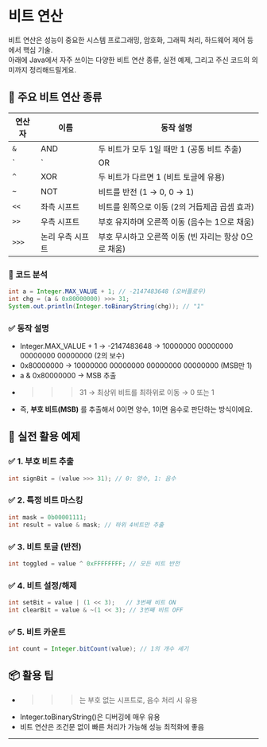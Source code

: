 # 비트 연산
비트 연산은 성능이 중요한 시스템 프로그래밍, 암호화, 그래픽 처리, 하드웨어 제어 등에서 핵심 기술.  
아래에 Java에서 자주 쓰이는 다양한 비트 연산 종류, 실전 예제, 그리고 주신 코드의 의미까지 정리해드릴게요.

## 🔧 주요 비트 연산 종류

| 연산자 | 이름               | 동작 설명                                                   |
|--------|--------------------|--------------------------------------------------------------|
| `&`    | AND                | 두 비트가 모두 1일 때만 1 (공통 비트 추출)                   |
| `|`    | OR                 | 두 비트 중 하나라도 1이면 1 (비트 병합)                      |
| `^`    | XOR                | 두 비트가 다르면 1 (비트 토글에 유용)                        |
| `~`    | NOT                | 비트를 반전 (1 → 0, 0 → 1)                                   |
| `<<`   | 좌측 시프트        | 비트를 왼쪽으로 이동 (2의 거듭제곱 곱셈 효과)                 |
| `>>`   | 우측 시프트        | 부호 유지하며 오른쪽 이동 (음수는 1으로 채움)                |
| `>>>`  | 논리 우측 시프트   | 부호 무시하고 오른쪽 이동 (빈 자리는 항상 0으로 채움)        |


### 🧪 코드 분석
```java
int a = Integer.MAX_VALUE + 1; // -2147483648 (오버플로우)
int chg = (a & 0x80000000) >>> 31;
System.out.println(Integer.toBinaryString(chg)); // "1"
```

### ✅ 동작 설명
- Integer.MAX_VALUE + 1 → -2147483648 → 10000000 00000000 00000000 00000000 (2의 보수)
- 0x80000000 → 10000000 00000000 00000000 00000000 (MSB만 1)
- a & 0x80000000 → MSB 추출
- >>> 31 → 최상위 비트를 최하위로 이동 → 0 또는 1
- 즉, **부호 비트(MSB)** 를 추출해서 0이면 양수, 1이면 음수로 판단하는 방식이에요.


## 🧠 실전 활용 예제

### ✅ 1. 부호 비트 추출
```java
int signBit = (value >>> 31); // 0: 양수, 1: 음수
```

### ✅ 2. 특정 비트 마스킹
```java
int mask = 0b00001111;
int result = value & mask; // 하위 4비트만 추출
```

### ✅ 3. 비트 토글 (반전)
```java
int toggled = value ^ 0xFFFFFFFF; // 모든 비트 반전
```

### ✅ 4. 비트 설정/해제
```java
int setBit = value | (1 << 3);   // 3번째 비트 ON
int clearBit = value & ~(1 << 3); // 3번째 비트 OFF
```

### ✅ 5. 비트 카운트
```java
int count = Integer.bitCount(value); // 1의 개수 세기
```

## 📦 활용 팁
- >>>는 부호 없는 시프트로, 음수 처리 시 유용
- Integer.toBinaryString()은 디버깅에 매우 유용
- 비트 연산은 조건문 없이 빠른 처리가 가능해 성능 최적화에 좋음

---
